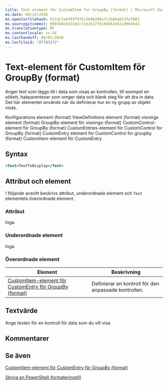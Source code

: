 ```yaml
---
title: Text element för CustomItem for GroupBy (format) | Microsoft Docs
ms.date: 09/13/2016
ms.openlocfilehash: 811dc3a6f83f93513bd8380a7c3b66a813fe7801
ms.sourcegitcommit: 0907b8c6322d2c7c61b17f8168d53452c8964b41
ms.translationtype: MT
ms.contentlocale: sv-SE
ms.lasthandoff: 08/05/2020
ms.locfileid: "87783372"
---
```

# <a name="text-element-for-customitem-for-groupby-format"></a>Text-element för CustomItem för GroupBy (format)

Anger text som läggs till i data som visas av kontrollen, till exempel en etikett, hakparenteser som omger data och blank steg för att dra in data. Det här elementet används när du definierar hur en ny grupp av objekt visas.

Konfigurations element (format) ViewDefinitions element (format) visnings element (format) GroupBy-element för visnings-(format) CustomControl-element för GroupBy (format) CustomEntries-element för CustomControl for GroupBy (format) CustomEntry element for CustomControl for groupby (format) CustomItem-element för CustomEntry

## <a name="syntax"></a>Syntax

```xml
<Text>TextToDisplay</Text>
```

## <a name="attributes-and-elements"></a>Attribut och element

I följande avsnitt beskrivs attribut, underordnade element och `Text` elementets överordnade element.

### <a name="attributes"></a>Attribut

Inga.

### <a name="child-elements"></a>Underordnade element

Inga.

### <a name="parent-elements"></a>Överordnade element

|Element|Beskrivning|
|-------------|-----------------|
|[CustomItem-element för CustomEntry för GroupBy (format)](./customitem-element-for-customentry-for-groupby-format.md)|Definierar en kontroll för den anpassade kontrollen.|

## <a name="text-value"></a>Textvärde

Ange texten för en kontroll för data som du vill visa.

## <a name="remarks"></a>Kommentarer

## <a name="see-also"></a>Se även

[CustomItem-element för CustomEntry för GroupBy (format)](./customitem-element-for-customentry-for-groupby-format.md)

[Skriva en PowerShell-formateringsfil](./writing-a-powershell-formatting-file.md)
